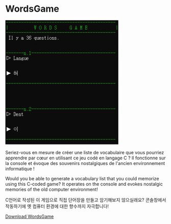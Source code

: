 # WordsGame
<img src="https://github.com/ododok/WordsGame/blob/main/wordgame.png">
<p>Seriez-vous en mesure de créer une liste de vocabulaire que vous pourriez apprendre par cœur en utilisant ce jeu codé en langage C ?  Il fonctionne sur la console et évoque des souvenirs nostalgiques de l'ancien environnement informatique !</p>
<p>Would you be able to generate a vocabulary list that you could memorize using this C-coded game? It operates on the console and evokes nostalgic memories of the old computer environment!</p>
<p>C언어로 작성된 이 게임으로 직접 단어장을 만들고 암기해보지 않으실래요? 콘솔창에서 작동하기에 옛 컴퓨터 환경에 대한 향수까지 자극합니다! </p>
<a href="https://github.com/ododok/WordsGame/raw/main/WordsGame.zip">Download WordsGame</a>
